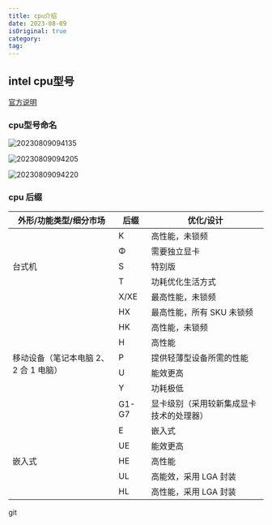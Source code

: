```yaml
---
title: cpu介绍
date: 2023-08-09
isOriginal: true
category: 
tag: 
---
```


## intel cpu型号

[官方说明](https://www.intel.cn/content/www/cn/zh/processors/processor-numbers.html)

### cpu型号命名

![20230809094135](https://afatpig.oss-cn-chengdu.aliyuncs.com/blog/20230809094135.png)

![20230809094205](https://afatpig.oss-cn-chengdu.aliyuncs.com/blog/20230809094205.png)

![20230809094220](https://afatpig.oss-cn-chengdu.aliyuncs.com/blog/20230809094220.png)

### cpu 后缀

<table class="table image-rendition-feature" disprows="20">
                            <thead>
                            <tr>
                                <th><b>外形/功能类型/细分市场</b></th>
                                <th><b>后缀</b></th>
                                <th><b>优化/设计</b></th>
                            </tr>
                            </thead>
                            <tbody>
                            <tr class="data" data-category-id="">
                                <td rowspan="5">台式机</td>
                                <td>K</td>
                                <td>高性能，未锁频</td>
                            </tr>
                            <tr class="data" data-category-id="">
                                <td>Φ</td>
                                <td>需要独立显卡</td>
                            </tr>
                            <tr class="data" data-category-id="">
                                <td>S</td>
                                <td>特别版</td>
                            </tr>
                            <tr class="data" data-category-id="">
                                <td>T</td>
                                <td>功耗优化生活方式</td>
                            </tr>
                            <tr class="data" data-category-id="">
                                <td>X/XE</td>
                                <td>最高性能，未锁频</td>
                            </tr>
                            <tr class="data" data-category-id="">
                                <td rowspan="7">移动设备（笔记本电脑 2、2 合 1 电脑）</td>
                                <td>HX</td>
                                <td>最高性能，所有 SKU 未锁频</td>
                            </tr>
                            <tr class="data" data-category-id="">
                                <td>HK</td>
                                <td>高性能，未锁频</td>
                            </tr>
                            <tr class="data" data-category-id="">
                                <td>H</td>
                                <td>高性能</td>
                            </tr>
                            <tr class="data" data-category-id="">
                                <td>P</td>
                                <td>提供轻薄型设备所需的性能</td>
                            </tr>
                            <tr class="data" data-category-id="">
                                <td>U</td>
                                <td>能效更高</td>
                            </tr>
                            <tr class="data" data-category-id="">
                                <td>Y</td>
                                <td>功耗极低</td>
                            </tr>
                            <tr class="data" data-category-id="">
                                <td>G1-G7</td>
                                <td>显卡级别（采用较新集成显卡技术的处理器）</td>
                            </tr>
                            <tr class="data" data-category-id="">
                                <td rowspan="5">嵌入式</td>
                                <td>E</td>
                                <td>嵌入式</td>
                            </tr>
                            <tr class="data" data-category-id="">
                                <td>UE</td>
                                <td>能效更高</td>
                            </tr>
                            <tr class="data" data-category-id="">
                                <td>HE</td>
                                <td>高性能</td>
                            </tr>
                            <tr class="data" data-category-id="">
                                <td>UL</td>
                                <td>高能效，采用 LGA 封装</td>
                            </tr>
                            <tr class="data" data-category-id="">
                                <td>HL</td>
                                <td>高性能，采用 LGA 封装</td>
                            </tr>
                            </tbody>
                        </table>
git 